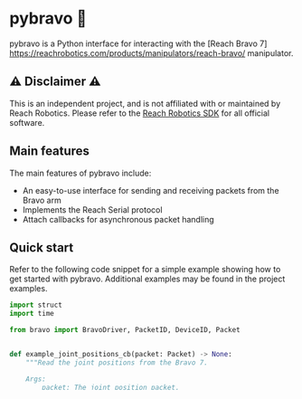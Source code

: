 # pybravo :mechanical_arm:

pybravo is a Python interface for interacting with the [Reach Bravo 7]
<https://reachrobotics.com/products/manipulators/reach-bravo/> manipulator.

## :warning: Disclaimer :warning:

This is an independent project, and is not affiliated with or maintained by
Reach Robotics. Please refer to the [Reach Robotics
SDK](https://github.com/Reach-Robotics/reach_robotics_sdk/tree/master)
for all official software.

## Main features

The main features of pybravo include:

- An easy-to-use interface for sending and receiving packets from the
  Bravo arm
- Implements the Reach Serial protocol
- Attach callbacks for asynchronous packet handling

## Quick start

Refer to the following code snippet for a simple example showing how to get
started with pybravo. Additional examples may be found in the project examples.

```python
import struct
import time

from bravo import BravoDriver, PacketID, DeviceID, Packet


def example_joint_positions_cb(packet: Packet) -> None:
    """Read the joint positions from the Bravo 7.

    Args:
        packet: The joint position packet.
    """
    position: float = struct.unpack("<f", packet.data)[0]
    print(
        f"The current joint position of joint {packet.device_id} is {position}"
    )


if __name__ == "__main__":
    bravo = BravoDriver()

    # Attempt to establish a connection with the Bravo
    bravo.connect()

    # Attach a callback to be executed when a packet with the POSITION ID is
    # received
    bravo.attach_callback(PacketID.POSITION, example_joint_positions_cb)

    # Create a request for the current joint positions
    request = Packet(
        DeviceID.ALL_JOINTS, PacketID.REQUEST, bytes([PacketID.POSITION])
    )

    # Send the request
    bravo.send(request)

    # Wait a second for the Bravo to respond to the request
    time.sleep(1.0)

    bravo.disconnect()
```
